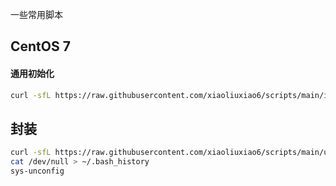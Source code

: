 一些常用脚本


## CentOS 7
#### 通用初始化
```sh
curl -sfL https://raw.githubusercontent.com/xiaoliuxiao6/scripts/main/init_centos7.sh | sh -
```

## 封装
```sh
curl -sfL https://raw.githubusercontent.com/xiaoliuxiao6/scripts/main/unconfig_centos7.sh | sh -
cat /dev/null > ~/.bash_history
sys-unconfig
```
